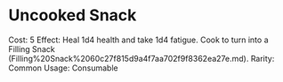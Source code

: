 # Uncooked Snack

Cost: 5
Effect: Heal 1d4 health and take 1d4 fatigue. Cook to turn into a Filling Snack (Filling%20Snack%2060c27f815d9a4f7aa702f9f8362ea27e.md).
Rarity: Common
Usage: Consumable